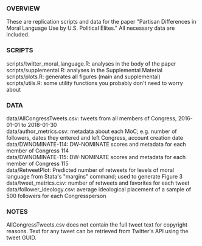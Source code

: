 ### OVERVIEW ###
These are replication scripts and data for the paper "Partisan Differences in Moral Language Use by U.S. Political Elites."
All necessary data are included.

### SCRIPTS ###
scripts/twitter_moral_language.R: analyses in the body of the paper  
scripts/supplemental.R: analyses in the Supplemental Material  
scripts/plots.R: generates all figures (main and supplemental)  
scripts/utils.R: some utility functions you probably don't need to worry about  

### DATA ###
data/AllCongressTweets.csv: tweets from all members of Congress, 2016-01-01 to 2018-01-30  
data/author_metrics.csv: metadata about each MoC; e.g. number of followers, dates they entered and left Congress, account creation date  
data/DWNOMINATE-114: DW-NOMINATE scores and metadata for each member of Congress 114  
data/DWNOMINATE-115: DW-NOMINATE scores and metadata for each member of Congress 115  
data/RetweetPlot: Predicted number of retweets for levels of moral language from Stata's "margins" command; used to generate Figure 3  
data/tweet_metrics.csv: number of retweets and favorites for each tweet  
data/follower_ideology.csv: average ideological placement of a sample of 500 followers for each Congressperson

### NOTES ###
AllCongressTweets.csv does not contain the full tweet text for copyright reasons. Text for any tweet can be retrieved from Twitter's
API using the tweet GUID.
